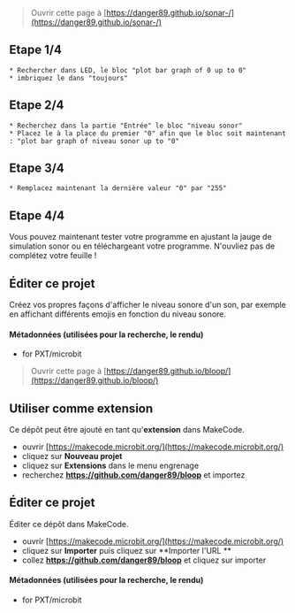 
> Ouvrir cette page à [https://danger89.github.io/sonar-/](https://danger89.github.io/sonar-/)

## Etape 1/4   
    * Rechercher dans LED, le bloc "plot bar graph of 0 up to 0" 
    * imbriquez le dans "toujours"

## Etape 2/4
    * Recherchez dans la partie "Entrée" le bloc "niveau sonor"
    * Placez le à la place du premier "0" afin que le bloc soit maintenant : "plot bar graph of niveau sonor up to "0"

## Etape 3/4
    * Remplacez maintenant la dernière valeur "0" par "255"

## Etape 4/4
Vous pouvez maintenant tester votre programme en ajustant la jauge de simulation sonor 
ou en téléchargeant votre programme. 
N'ouvliez pas de complétez votre feuille !


## Éditer ce projet

Créez vos propres façons d'afficher le niveau sonore d'un son, 
par exemple en affichant différents emojis en fonction du niveau sonore.







#### Métadonnées (utilisées pour la recherche, le rendu)

* for PXT/microbit
<script src="https://makecode.com/gh-pages-embed.js"></script><script>makeCodeRender("{{ site.makecode.home_url }}", "{{ site.github.owner_name }}/{{ site.github.repository_name }}");</script>



> Ouvrir cette page à [https://danger89.github.io/bloop/](https://danger89.github.io/bloop/)

## Utiliser comme extension

Ce dépôt peut être ajouté en tant qu'**extension** dans MakeCode.

* ouvrir [https://makecode.microbit.org/](https://makecode.microbit.org/)
* cliquez sur **Nouveau projet**
* cliquez sur **Extensions** dans le menu engrenage
* recherchez **https://github.com/danger89/bloop** et importez

## Éditer ce projet

Éditer ce dépôt dans MakeCode.

* ouvrir [https://makecode.microbit.org/](https://makecode.microbit.org/)
* cliquez sur **Importer** puis cliquez sur **Importer l'URL **
* collez **https://github.com/danger89/bloop** et cliquez sur importer

#### Métadonnées (utilisées pour la recherche, le rendu)

* for PXT/microbit
<script src="https://makecode.com/gh-pages-embed.js"></script><script>makeCodeRender("{{ site.makecode.home_url }}", "{{ site.github.owner_name }}/{{ site.github.repository_name }}");</script>
